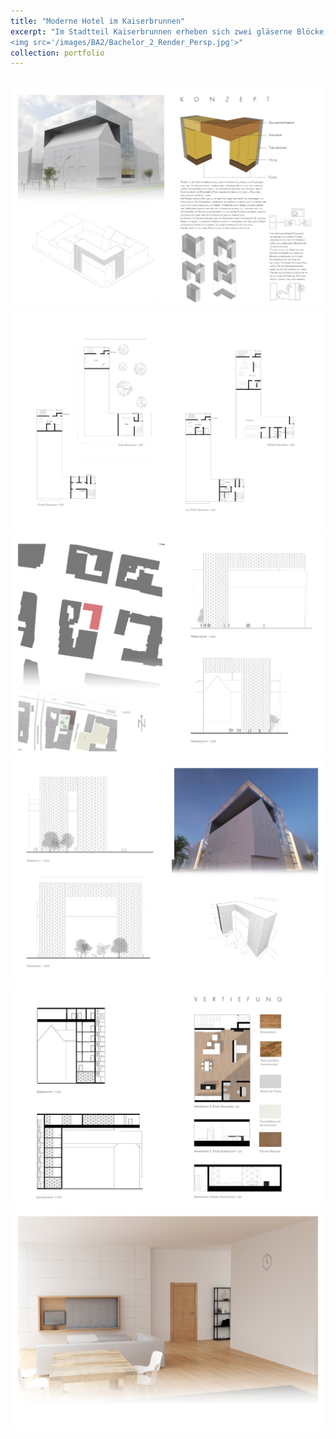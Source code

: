 ```yaml
---
title: "Moderne Hotel im Kaiserbrunnen"
excerpt: "Im Stadtteil Kaiserbrunnen erheben sich zwei gläserne Blöcke, die eine extrudierte L-Form bilden und sich harmonisch in die Umgebung einfügen. Die Glasfassade aus geometrischen Elementen kombiniert eine Shishabar und ein Hotel. Im Erdgeschoss befinden sich Foyers, die als Ausstellungs- oder Veranstaltungsräume dienen. Die oberen Stockwerke enthalten Apartments und Hotelzimmer, während das sechste Stockwerk eine Shishabar mit Panoramablick bietet. Der Bau ist barrierefrei und verfügt über zwei Aufzüge. <br/>
<img src='/images/BA2/Bachelor_2_Render_Persp.jpg'>"
collection: portfolio
---
```


<br/>
<img src='/images/BA2/A3DUplexEntwMAppe-28.jpg'>
<br/>
<img src='/images/BA2/A3DUplexEntwMAppe-29.jpg'>
<br/>
<img src='/images/BA2/A3DUplexEntwMAppe-30.jpg'>
<br/>
<img src='/images/BA2/A3DUplexEntwMAppe-31.jpg'>
<br/>
<img src='/images/BA2/A3DUplexEntwMAppe-32.jpg'>
<br/>
<img src='/images/BA2/A3DUplexEntwMAppe-33.jpg'>


